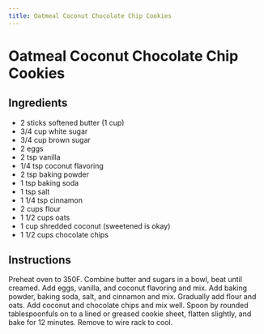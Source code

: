 ```yaml
---
title: Oatmeal Coconut Chocolate Chip Cookies
---
```

# Oatmeal Coconut Chocolate Chip Cookies

## Ingredients

- 2 sticks softened butter (1 cup)
- 3/4 cup white sugar
- 3/4 cup brown sugar
- 2 eggs
- 2 tsp vanilla
- 1/4 tsp coconut flavoring
- 2 tsp baking powder
- 1 tsp baking soda
- 1 tsp salt
- 1 1/4 tsp cinnamon
- 2 cups flour
- 1 1/2 cups oats
- 1 cup shredded coconut (sweetened is okay)
- 1 1/2 cups chocolate chips

## Instructions

Preheat oven to 350F. Combine butter and sugars in a bowl, beat until creamed. Add eggs, vanilla, and coconut flavoring and mix. Add baking powder, baking soda, salt, and cinnamon and mix. Gradually add flour and oats. Add coconut and chocolate chips and mix well. Spoon by rounded tablespoonfuls on to a lined or greased cookie sheet, flatten slightly, and bake for 12 minutes. Remove to wire rack to cool.
